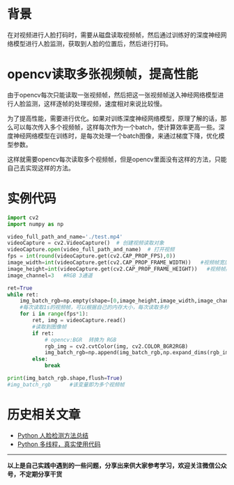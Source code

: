 # 背景
在对视频进行人脸打码时，需要从磁盘读取视频帧，然后通过训练好的深度神经网络模型进行人脸监测，获取到人脸的位置后，然后进行打码。

# opencv读取多张视频帧，提高性能
由于opencv每次只能读取一张视频帧，然后把这一张视频帧送入神经网络模型进行人脸监测，这样逐帧的处理视频，速度相对来说比较慢。

为了提高性能，需要进行优化。如果对训练深度神经网络模型，原理了解的话，那么可以每次传入多个视频帧，这样每次作为一个batch，使计算效率更高一些。深度神经网络模型在训练时，是每次处理一个batch图像，来通过梯度下降，优化模型参数。

这样就需要opencv每次读取多个视频帧，但是opencv里面没有这样的方法，只能自己去实现这样的方法。

# 实例代码
```python
import cv2
import numpy as np

video_full_path_and_name='./test.mp4'
videoCapture = cv2.VideoCapture()  # 创建视频读取对象
videoCapture.open(video_full_path_and_name)  # 打开视频
fps = int(round(videoCapture.get(cv2.CAP_PROP_FPS),0))
image_width=int(videoCapture.get(cv2.CAP_PROP_FRAME_WIDTH))   #视频帧宽度
image_height=int(videoCapture.get(cv2.CAP_PROP_FRAME_HEIGHT))   #视频帧高度
image_channel=3   #RGB 3通道

ret=True
while ret:
	img_batch_rgb=np.empty(shape=[0,image_height,image_width,image_channel],dtype=np.uint8)
	#每次读取1s的视频帧，可以根据自己的内存大小，每次读取多秒
	for i in range(fps*1):
		ret, img = videoCapture.read()
		#读取到图像帧   
		if ret:
			# opencv:BGR  转换为 RGB
			rgb_img = cv2.cvtColor(img, cv2.COLOR_BGR2RGB)
			img_batch_rgb=np.append(img_batch_rgb,np.expand_dims(rgb_img, 0),axis=0)
		else:
			break

print(img_batch_rgb.shape,flush=True)
#img_batch_rgb      #该变量即为多个视频帧
```
# 历史相关文章
- [Python 人脸检测方法总结](./Python-人脸检测方法总结.md)
- [Python 多线程，真实使用代码](../Python数据处理/Python-多线程，真实使用代码.md)

**************************************************************************
**以上是自己实践中遇到的一些问题，分享出来供大家参考学习，欢迎关注微信公众号，不定期分享干货**
